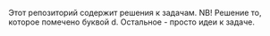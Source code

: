  Этот репозиторий содержит решения к задачам.
 NB! Решение то, которое помечено буквой d. Остальное - просто идеи к задаче.
